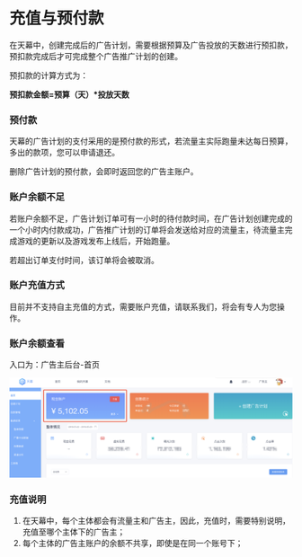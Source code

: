 # 充值与预付款

在天幕中，创建完成后的广告计划，需要根据预算及广告投放的天数进行预扣款，预扣款完成后才可完成整个广告推广计划的创建。

预扣款的计算方式为：

**预扣款金额=预算（天）\*投放天数**

### **预付款**

天幕的广告计划的支付采用的是预付款的形式，若流量主实际跑量未达每日预算，多出的款项，您可以申请退还。

删除广告计划的预付款，会即时返回您的广告主账户。

### **账户余额不足**

若账户余额不足，广告计划订单可有一小时的待付款时间，在广告计划创建完成的一个小时内付款成功，广告推广计划的订单将会发送给对应的流量主，待流量主完成游戏的更新以及游戏发布上线后，开始跑量。

若超出订单支付时间，该订单将会被取消。

### **账户充值方式**

目前并不支持自主充值的方式，需要账户充值，请联系我们，将会有专人为您操作。

### **账户余额查看**

入口为：广告主后台-首页

![](../../.gitbook/assets/image%20%285%29.png)

### **充值说明**

1. 在天幕中，每个主体都会有流量主和广告主，因此，充值时，需要特别说明，充值至哪个主体下的广告主；
2. 每个主体的广告主账户的余额不共享，即使是在同一个账号下；



